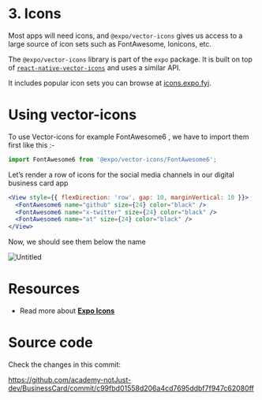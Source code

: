 # 3. Icons

Most apps will need icons, and `@expo/vector-icons` gives us access to a large source of icon sets such as FontAwesome, Ionicons, etc.

The `@expo/vector-icons` library is part of the `expo` package. It is built on top of [`react-native-vector-icons`](https://github.com/oblador/react-native-vector-icons) and uses a similar API. 

It includes popular icon sets you can browse at [icons.expo.fyi](https://icons.expo.fyi/).


# Using vector-icons

To use Vector-icons for example FontAwesome6 , we have to import them first like this :- 
```js
import FontAwesome6 from '@expo/vector-icons/FontAwesome6';
```
Let’s render a row of icons for the social media channels in our digital business card app

```jsx
<View style={{ flexDirection: 'row', gap: 10, marginVertical: 10 }}>
  <FontAwesome6 name="github" size={24} color="black" />
  <FontAwesome6 name="x-twitter" size={24} color="black" />
  <FontAwesome6 name="at" size={24} color="black" />
</View>
```

Now, we should see them below the name

![Untitled](https://prod-files-secure.s3.us-west-2.amazonaws.com/dd86c3cc-2d0e-4342-9493-40201a875875/9094c98d-6d56-4457-9a7e-1f70ccbf13a5/Untitled.png)

# Resources

- Read more about [**Expo Icons**](https://docs.expo.dev/guides/icons/)

# Source code

Check the changes in this commit:

https://github.com/academy-notJust-dev/BusinessCard/commit/c99fbd01558d206a4cd7695ddbf7f947c62080ff